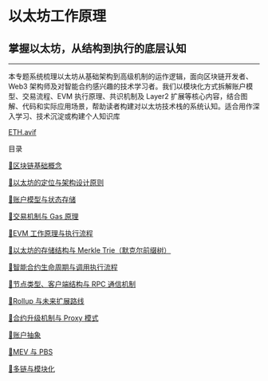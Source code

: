 # 以太坊工作原理

## 掌握以太坊，从结构到执行的底层认知

---

本专题系统梳理以太坊从基础架构到高级机制的运作逻辑，面向区块链开发者、Web3 架构师及对智能合约感兴趣的技术学习者。我们以模块化方式拆解账户模型、交易流程、EVM 执行原理、共识机制及 Layer2 扩展等核心内容，结合图解、代码和实际应用场景，帮助读者构建对以太坊技术栈的系统认知。适合用作深入学习、技术沉淀或构建个人知识库

[ETH.avif](%E4%BB%A5%E5%A4%AA%E5%9D%8A%E5%B7%A5%E4%BD%9C%E5%8E%9F%E7%90%86%20200aee4329e3803c887acc56f0b61926/ETH.avif)

目录

[📘区块链基础概念](01_.md)

[📘以太坊的定位与架构设计原则](%E4%BB%A5%E5%A4%AA%E5%9D%8A%E5%B7%A5%E4%BD%9C%E5%8E%9F%E7%90%86%20200aee4329e3803c887acc56f0b61926/%F0%9F%93%98%E4%BB%A5%E5%A4%AA%E5%9D%8A%E7%9A%84%E5%AE%9A%E4%BD%8D%E4%B8%8E%E6%9E%B6%E6%9E%84%E8%AE%BE%E8%AE%A1%E5%8E%9F%E5%88%99%20200aee4329e38081be6ccb0d63965549.md)

[📘账户模型与状态存储](%E4%BB%A5%E5%A4%AA%E5%9D%8A%E5%B7%A5%E4%BD%9C%E5%8E%9F%E7%90%86%20200aee4329e3803c887acc56f0b61926/%F0%9F%93%98%E8%B4%A6%E6%88%B7%E6%A8%A1%E5%9E%8B%E4%B8%8E%E7%8A%B6%E6%80%81%E5%AD%98%E5%82%A8%20200aee4329e380a5ae87eedf9260f0ca.md)

[📘交易机制与 Gas 原理](%E4%BB%A5%E5%A4%AA%E5%9D%8A%E5%B7%A5%E4%BD%9C%E5%8E%9F%E7%90%86%20200aee4329e3803c887acc56f0b61926/%F0%9F%93%98%E4%BA%A4%E6%98%93%E6%9C%BA%E5%88%B6%E4%B8%8E%20Gas%20%E5%8E%9F%E7%90%86%20200aee4329e380c09d20f12f72a04770.md)

[📘EVM 工作原理与执行流程](%E4%BB%A5%E5%A4%AA%E5%9D%8A%E5%B7%A5%E4%BD%9C%E5%8E%9F%E7%90%86%20200aee4329e3803c887acc56f0b61926/%F0%9F%93%98EVM%20%E5%B7%A5%E4%BD%9C%E5%8E%9F%E7%90%86%E4%B8%8E%E6%89%A7%E8%A1%8C%E6%B5%81%E7%A8%8B%20200aee4329e3804d9d9af219e409ed40.md)

[📘以太坊的存储结构与 Merkle Trie（默克尔前缀树）](%E4%BB%A5%E5%A4%AA%E5%9D%8A%E5%B7%A5%E4%BD%9C%E5%8E%9F%E7%90%86%20200aee4329e3803c887acc56f0b61926/%F0%9F%93%98%E4%BB%A5%E5%A4%AA%E5%9D%8A%E7%9A%84%E5%AD%98%E5%82%A8%E7%BB%93%E6%9E%84%E4%B8%8E%20Merkle%20Trie%EF%BC%88%E9%BB%98%E5%85%8B%E5%B0%94%E5%89%8D%E7%BC%80%E6%A0%91%EF%BC%89%20205aee4329e38000bfedefe38bcd965f.md)

[📘智能合约生命周期与调用执行流程](%E4%BB%A5%E5%A4%AA%E5%9D%8A%E5%B7%A5%E4%BD%9C%E5%8E%9F%E7%90%86%20200aee4329e3803c887acc56f0b61926/%F0%9F%93%98%E6%99%BA%E8%83%BD%E5%90%88%E7%BA%A6%E7%94%9F%E5%91%BD%E5%91%A8%E6%9C%9F%E4%B8%8E%E8%B0%83%E7%94%A8%E6%89%A7%E8%A1%8C%E6%B5%81%E7%A8%8B%20205aee4329e380f1b177ddfb8613e30c.md)

[📘节点类型、客户端结构与 RPC 通信机制](%E4%BB%A5%E5%A4%AA%E5%9D%8A%E5%B7%A5%E4%BD%9C%E5%8E%9F%E7%90%86%20200aee4329e3803c887acc56f0b61926/%F0%9F%93%98%E8%8A%82%E7%82%B9%E7%B1%BB%E5%9E%8B%E3%80%81%E5%AE%A2%E6%88%B7%E7%AB%AF%E7%BB%93%E6%9E%84%E4%B8%8E%20RPC%20%E9%80%9A%E4%BF%A1%E6%9C%BA%E5%88%B6%20205aee4329e3808cb7a2ef1de8b3f357.md)

[📘Rollup 与未来扩展路线](%E4%BB%A5%E5%A4%AA%E5%9D%8A%E5%B7%A5%E4%BD%9C%E5%8E%9F%E7%90%86%20200aee4329e3803c887acc56f0b61926/%F0%9F%93%98Rollup%20%E4%B8%8E%E6%9C%AA%E6%9D%A5%E6%89%A9%E5%B1%95%E8%B7%AF%E7%BA%BF%20205aee4329e38056a436cd183ec7972e.md)

[📘合约升级机制与 Proxy 模式](%E4%BB%A5%E5%A4%AA%E5%9D%8A%E5%B7%A5%E4%BD%9C%E5%8E%9F%E7%90%86%20200aee4329e3803c887acc56f0b61926/%F0%9F%93%98%E5%90%88%E7%BA%A6%E5%8D%87%E7%BA%A7%E6%9C%BA%E5%88%B6%E4%B8%8E%20Proxy%20%E6%A8%A1%E5%BC%8F%20206aee4329e38051b573dccb5e8b5027.md)

[📘账户抽象](%E4%BB%A5%E5%A4%AA%E5%9D%8A%E5%B7%A5%E4%BD%9C%E5%8E%9F%E7%90%86%20200aee4329e3803c887acc56f0b61926/%F0%9F%93%98%E8%B4%A6%E6%88%B7%E6%8A%BD%E8%B1%A1%20206aee4329e380cf8c06d10aaadc6252.md)

[📘MEV 与 PBS](%E4%BB%A5%E5%A4%AA%E5%9D%8A%E5%B7%A5%E4%BD%9C%E5%8E%9F%E7%90%86%20200aee4329e3803c887acc56f0b61926/%F0%9F%93%98MEV%20%E4%B8%8E%20PBS%20206aee4329e38028b858d636fa0c5acc.md)

[📘多链与模块化](%E4%BB%A5%E5%A4%AA%E5%9D%8A%E5%B7%A5%E4%BD%9C%E5%8E%9F%E7%90%86%20200aee4329e3803c887acc56f0b61926/%F0%9F%93%98%E5%A4%9A%E9%93%BE%E4%B8%8E%E6%A8%A1%E5%9D%97%E5%8C%96%20206aee4329e3804da7b7edb8bfd07e93.md)

